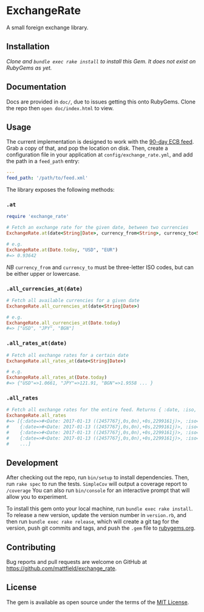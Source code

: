 # ExchangeRate

A small foreign exchange library.

## Installation

*Clone and `bundle exec rake install` to install this Gem. It does not exist on RubyGems as yet.*

## Documentation

Docs are provided in `doc/`, due to issues getting this onto RubyGems. Clone the repo then `open doc/index.html` to view.

## Usage

The current implementation is designed to work with the [90-day ECB feed](https://www.ecb.europa.eu/stats/eurofxref/eurofxref-hist-90d.xml). Grab a copy of that,
and pop the location on disk. Then, create a configuration file in your application at `config/exchange_rate.yml`, and add the path in a `feed_path` entry:

```YAML
---
feed_path: '/path/to/feed.xml'
```

The library exposes the following methods:

### `.at`
```Ruby
require 'exchange_rate'

# Fetch an exchange rate for the given date, between two currencies
ExchangeRate.at(date<String|Date>, currency_from<String>, currency_to<String>)

# e.g. 
ExchangeRate.at(Date.today, "USD", "EUR")
#=> 0.93642
```

*NB* `currency_from` and `currency_to` must be three-letter ISO codes, but can be either upper or lowercase.

### `.all_currencies_at(date)`
```Ruby
# Fetch all available currencies for a given date
ExchangeRate.all_currencies_at(date<String|Date>)

# e.g.
ExchangeRate.all_currencies_at(Date.today)
#=> ["USD", "JPY", "BGN"]
```

### `.all_rates_at(date)`
```Ruby
# Fetch all exchange rates for a certain date
ExchangeRate.all_rates_at(date<String|Date>)

# e.g.
ExchangeRate.all_rates_at(Date.today)
#=> {"USD"=>1.0661, "JPY"=>121.91, "BGN"=>1.9558 ... }
```

### `.all_rates`
```Ruby
# Fetch all exchange rates for the entire feed. Returns { :date, :iso, :rate }
ExchangeRate.all_rates
#=> [{:date=>#<Date: 2017-01-13 ((2457767j,0s,0n),+0s,2299161j)>, :iso=>"USD", :rate=>1.0661},
#    {:date=>#<Date: 2017-01-13 ((2457767j,0s,0n),+0s,2299161j)>, :iso=>"JPY", :rate=>121.91},
#    {:date=>#<Date: 2017-01-13 ((2457767j,0s,0n),+0s,2299161j)>, :iso=>"BGN", :rate=>1.9558},
#    {:date=>#<Date: 2017-01-13 ((2457767j,0s,0n),+0s,2299161j)>, :iso=>"CZK", :rate=>27.021}
#    ...]
```

## Development

After checking out the repo, run `bin/setup` to install dependencies.
Then, run `rake spec` to run the tests. `SimpleCov` will output a coverage report to `/coverage`
You can also run `bin/console` for an interactive prompt that will allow you to experiment.

To install this gem onto your local machine, run `bundle exec rake install`. To release a new version, update the version number in `version.rb`, and then run `bundle exec rake release`, which will create a git tag for the version, push git commits and tags, and push the `.gem` file to [rubygems.org](https://rubygems.org).

## Contributing

Bug reports and pull requests are welcome on GitHub at https://github.com/mattfield/exchange_rate.

## License

The gem is available as open source under the terms of the [MIT License](http://opensource.org/licenses/MIT).

